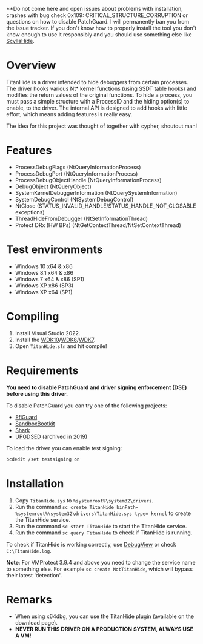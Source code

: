 **Do not come here and open issues about problems with installation, crashes with bug check 0x109: CRITICAL_STRUCTURE_CORRUPTION or questions on how to disable PatchGuard. I will permanently ban you from the issue tracker. If you don't know how to properly install the tool you don't know enough to use it responsibly and you should use something else like [ScyllaHide](https://github.com/x64dbg/ScyllaHide).

# Overview

TitanHide is a driver intended to hide debuggers from certain processes. The driver hooks various Nt* kernel functions (using SSDT table hooks) and modifies the return values of the original functions. To hide a process, you must pass a simple structure with a ProcessID and the hiding option(s) to enable, to the driver. The internal API is designed to add hooks with little effort, which means adding features is really easy.

The idea for this project was thought of together with cypher, shoutout man!

# Features

- ProcessDebugFlags (NtQueryInformationProcess)
- ProcessDebugPort (NtQueryInformationProcess)
- ProcessDebugObjectHandle (NtQueryInformationProcess)
- DebugObject (NtQueryObject)
- SystemKernelDebuggerInformation (NtQuerySystemInformation)
- SystemDebugControl (NtSystemDebugControl)
- NtClose (STATUS_INVALID_HANDLE/STATUS_HANDLE_NOT_CLOSABLE exceptions)
- ThreadHideFromDebugger (NtSetInformationThread)
- Protect DRx (HW BPs) (NtGetContextThread/NtSetContextThread)

# Test environments

- Windows 10 x64 & x86
- Windows 8.1 x64 & x86
- Windows 7 x64 & x86 (SP1)
- Windows XP x86 (SP3)
- Windows XP x64 (SP1)

# Compiling

1. Install Visual Studio 2022.
2. Install the [WDK10](https://go.microsoft.com/fwlink/?linkid=2128854)/[WDK8](https://go.microsoft.com/fwlink/p/?LinkID=324284)/[WDK7](https://www.microsoft.com/download/confirmation.aspx?id=11800).
3. Open `TitanHide.sln` and hit compile!

# Requirements

**You need to disable PatchGuard and driver signing enforcement (DSE) before using this driver.**

To disable PatchGuard you can try one of the following projects:

- [EfiGuard](https://github.com/Mattiwatti/EfiGuard)
- [SandboxBootkit](https://github.com/thesecretclub/SandboxBootkit)
- [Shark](https://github.com/9176324/Shark)
- [UPGDSED](https://github.com/hfiref0x/UPGDSED) (archived in 2019)

To load the driver you can enable test signing:

```sh
bcdedit /set testsigning on
```

# Installation

1. Copy `TitanHide.sys` to `%systemroot%\system32\drivers`.
2. Run the command `sc create TitanHide binPath= %systemroot%\system32\drivers\TitanHide.sys type= kernel` to create the TitanHide service.
3. Run the command `sc start TitanHide` to start the TitanHide service.
4. Run the command `sc query TitanHide` to check if TitanHide is running.

To check if TitanHide is working correctly, use [DebugView](https://technet.microsoft.com/en-us/sysinternals/debugview.aspx) or check `C:\TitanHide.log`.

**Note**: For VMProtect 3.9.4 and above you need to change the service name to something else. For example `sc create NotTitanHide`, which will bypass their latest 'detection'.

# Remarks

- When using x64dbg, you can use the TitanHide plugin (available on the download page).
- **NEVER RUN THIS DRIVER ON A PRODUCTION SYSTEM, ALWAYS USE A VM!**
